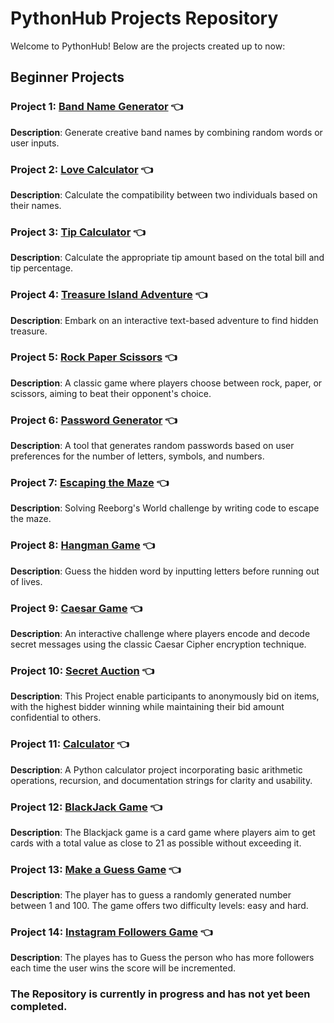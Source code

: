 # PythonHub Projects Repository

Welcome to PythonHub! Below are the projects created up to now:

## Beginner Projects

### Project 1: [Band Name Generator](https://github.com/MYethishwar/PythonHub/tree/main/Band%20Name%20Generator(Beginner)) 👈

**Description**: Generate creative band names by combining random words or user inputs.

### Project 2: [Love Calculator](https://github.com/MYethishwar/PythonHub/tree/main/Love%20Calculator(Beginner)) 👈

**Description**: Calculate the compatibility between two individuals based on their names.

### Project 3: [Tip Calculator](https://github.com/MYethishwar/PythonHub/tree/main/Tip%20Calculator(Beginner)) 👈

**Description**: Calculate the appropriate tip amount based on the total bill and tip percentage.

### Project 4: [Treasure Island Adventure](https://github.com/MYethishwar/PythonHub/tree/main/Treasure%20Island%20Adventure(Beginner)) 👈

**Description**: Embark on an interactive text-based adventure to find hidden treasure.

### Project 5: [Rock Paper Scissors](https://github.com/MYethishwar/PythonHub/tree/main/Rock%20Paper%20Scissors(Beginner)) 👈

**Description**: A classic game where players choose between rock, paper, or scissors, aiming to beat their opponent's choice.

### Project 6: [Password Generator](https://github.com/MYethishwar/PythonHub/tree/main/Password%20Generator(Beginner)) 👈

**Description**: A tool that generates random passwords based on user preferences for the number of letters, symbols, and numbers.

### Project 7: [Escaping the Maze](https://github.com/MYethishwar/PythonHub/tree/main/Escaping%20the%20Maze(Beginner)) 👈

**Description**: Solving Reeborg's World challenge by writing code to escape the maze.

### Project 8: [Hangman Game](https://github.com/MYethishwar/PythonHub/tree/main/Hangman(Beginner)) 👈

**Description**: Guess the hidden word by inputting letters before running out of lives.

### Project 9: [Caesar Game](https://github.com/MYethishwar/PythonHub/tree/main/Caesar%20Cipher(Beginner)) 👈

**Description**:  An interactive challenge where players encode and decode secret messages using the classic Caesar Cipher encryption technique.

### Project 10: [Secret Auction](https://github.com/MYethishwar/PythonHub/tree/main/Secret%20Auction(Beginner)) 👈

**Description**: This Project enable participants to anonymously bid on items, with the highest bidder winning while maintaining their bid amount confidential to others.

### Project 11: [Calculator](https://github.com/MYethishwar/PythonHub/tree/main/Calculator(Beginner)) 👈

**Description**:  A Python calculator project incorporating basic arithmetic operations, recursion, and documentation strings for clarity and usability.

### Project 12: [BlackJack Game](https://github.com/MYethishwar/PythonHub/tree/main/012-BlackJack(Beginner)) 👈

**Description**:  The Blackjack game is a card game where players aim to get cards with a total value as close to 21 as possible without exceeding it.

### Project 13: [Make a Guess Game](https://github.com/MYethishwar/PythonHub/tree/main/013-Make%20a%20Guess(Beginner)) 👈

**Description**:  The player has to guess a randomly generated number between 1 and 100. The game offers two difficulty levels: easy and hard.

### Project 14: [Instagram Followers Game](https://github.com/MYethishwar/PythonHub/tree/main/014-Instagram%20Followers%20Game(Beginner)) 👈

**Description**:  The playes has to Guess the person who has more followers each time the user wins the score will be incremented.

### The Repository is currently in progress and has not yet been completed.
